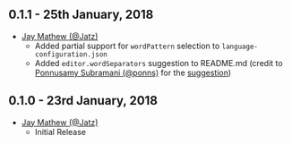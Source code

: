 ## 0.1.1 - 25th January, 2018

* [Jay Mathew (@Jatz)](https://github.com/Jatz)
    * Added partial support for `wordPattern` selection to `language-configuration.json`
    * Added `editor.wordSeparators` suggestion to README.md (credit to [Ponnusamy Subramani (@ponns)](https://github.com/ponns) for the [suggestion](https://github.com/Jatz/PeopleSoftTools-vscode/issues/2))

## 0.1.0 - 23rd January, 2018

* [Jay Mathew (@Jatz)](https://github.com/Jatz)
    * Initial Release